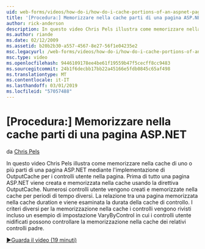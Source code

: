 ```yaml
---
uid: web-forms/videos/how-do-i/how-do-i-cache-portions-of-an-aspnet-page
title: '[Procedura:] Memorizzare nella cache parti di una pagina ASP.NET | Microsoft Docs'
author: rick-anderson
description: In questo video Chris Pels illustra come memorizzare nella cache di uno o più parti di una pagina ASP.NET mediante l'implementazione di OutputCache per i controlli utente nella pagina. Prima di tutto un...
ms.author: riande
ms.date: 02/12/2009
ms.assetid: b20b2b30-a557-4567-8e27-56f1e04235e2
msc.legacyurl: /web-forms/videos/how-do-i/how-do-i-cache-portions-of-an-aspnet-page
msc.type: video
ms.openlocfilehash: 9446109178ee4be61f19559b47f5cecff8cc9483
ms.sourcegitcommit: 24b1f6decbb17bb22a45166e5fdb0845c65af498
ms.translationtype: MT
ms.contentlocale: it-IT
ms.lasthandoff: 03/01/2019
ms.locfileid: "57057488"
---
```

<a name="how-do-i-cache-portions-of-an-aspnet-page"></a>[Procedura:] Memorizzare nella cache parti di una pagina ASP.NET
====================
da [Chris Pels](https://twitter.com/chrispels)

In questo video Chris Pels illustra come memorizzare nella cache di uno o più parti di una pagina ASP.NET mediante l'implementazione di OutputCache per i controlli utente nella pagina. Prima di tutto una pagina ASP.NET viene creata e memorizzata nella cache usando la direttiva OutputCache. Numerosi controlli utente vengono creati e memorizzate nella cache per periodi di tempo diversi. La relazione tra una pagina memorizzata nella cache duration e viene esaminata la durata della cache di controllo. I criteri diversi per la memorizzazione nella cache i controlli vengono rivisti incluso un esempio di impostazione VaryByControl in cui i controlli utente nidificati possono controllare la memorizzazione nella cache dei relativi controlli padre.

[&#9654;Guarda il video (19 minuti)](https://channel9.msdn.com/Blogs/ASP-NET-Site-Videos/how-do-i-cache-portions-of-an-aspnet-page)
